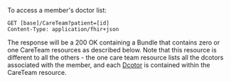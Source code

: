 
To access a member's doctor list:

~~~~~~~~~~~~
GET [base]/CareTeam?patient=[id]
Content-Type: application/fhir+json
~~~~~~~~~~~~

The response will be a 200 OK containing a Bundle that contains zero or one 
CareTeam resources as described below. Note that this resource is different 
to all the others - the one care team resource lists all the dcotors associated
with the member, and each <a href="StructureDefinition-Doctor.html">Dcotor</a>
is contained within the CareTeam resource.

